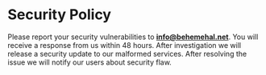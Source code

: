 # Security Policy

Please report your security vulnerabilities to **[info@behemehal.net](mailto:info@behemehal.net)**. You will receive a response from us within 48 hours. After investigation we will release a security update to our malformed services. After resolving the issue we will notify our users about security flaw.